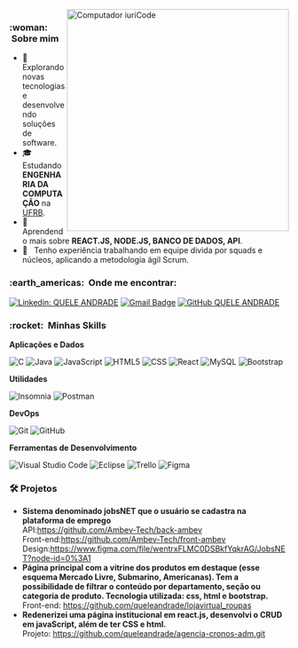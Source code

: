 <img src="https://raw.githubusercontent.com/MicaelliMedeiros/micaellimedeiros/master/image/computer-illustration.png" min-width="400px" max-width="400px" width="400px" align="right" alt="Computador iuriCode">

<h3> :woman: &nbsp;Sobre mim </h3>

- 🤔 &nbsp; Explorando novas tecnologias e desenvolvendo soluções de software.
- 🎓 &nbsp; Estudando **ENGENHARIA DA COMPUTAÇÃO** na <a href="https://ufrb.edu.br/portal/">UFRB</a>.
- 🌱 &nbsp; Aprendendo mais sobre **REACT.JS, NODE.JS, BANCO DE DADOS, API**.
- 💼 &nbsp; Tenho experiência trabalhando em equipe divida por squads e núcleos, aplicando a metodologia ágil Scrum.

<h3> :earth_americas: &nbsp;Onde me encontrar: </h3> 

[![Linkedin: QUELE ANDRADE](https://img.shields.io/badge/-Quele-blue?style=flat-square&logo=Linkedin&logoColor=white&link=LINK-DO-SEU-LINKEDIN)](https://www.linkedin.com/in/queleandrade/)
[![Gmail Badge](https://img.shields.io/badge/-quele.andrade43@gmail.com-006bed?style=flat-square&logo=Gmail&logoColor=white&link=mailto:quele.andrade43@gmail.com)](mailto:quele.andrade43@gmail.com)
[![GitHub QUELE ANDRADE]( https://img.shields.io/github/followers/VanessaSwerts?label=follow&style=social)](https://github.com/queleandrade)

<h3> :rocket: &nbsp;Minhas Skills </h3>

**Aplicações e Dados**

  ![C](https://img.shields.io/badge/-C-333333?style=flat&logo=c&logoColor=00599C)
  ![Java](https://img.shields.io/badge/-Java-333333?style=flat&logo=Java&logoColor=007396)
  ![JavaScript](https://img.shields.io/badge/-JavaScript-333333?style=flat&logo=javascript)
  ![HTML5](https://img.shields.io/badge/-HTML5-333333?style=flat&logo=HTML5)
  ![CSS](https://img.shields.io/badge/-CSS-333333?style=flat&logo=CSS3&logoColor=1572B6)
  ![React](https://img.shields.io/badge/-React-333333?style=flat&logo=react)
  ![MySQL](https://img.shields.io/badge/-MySQL-333333?style=flat&logo=mysql)
  ![Bootstrap](https://img.shields.io/badge/Bootstrap-333333?style=flat&logo=bootstrap&logoColor=00599C)

**Utilidades**

  ![Insomnia](https://img.shields.io/badge/-Insomnia-333333?style=flat&logo=insomnia)
  ![Postman](https://img.shields.io/badge/-Postman-333333?style=flat&logo=postman)

**DevOps**

  ![Git](https://img.shields.io/badge/-Git-333333?style=flat&logo=git)
  ![GitHub](https://img.shields.io/badge/-GitHub-333333?style=flat&logo=github)

**Ferramentas de Desenvolvimento**

  ![Visual Studio Code](https://img.shields.io/badge/-Visual%20Studio%20Code-333333?style=flat&logo=visual-studio-code&logoColor=007ACC)
  ![Eclipse](https://img.shields.io/badge/-Eclipse-333333?style=flat&logo=eclipse-ide&logoColor=2C2255)
  ![Trello](https://img.shields.io/badge/-Trello-333333?style=flat&logo=trello&logoColor=007ACC)
  ![Figma](https://img.shields.io/badge/-Figma-333333?style=flat&logo=figma&logoColor=007ACC)



<h3> 🛠️  Projetos</h3>

- **Sistema denominado jobsNET que o usuário se cadastra na plataforma de emprego** <br>
    API:https://github.com/Ambev-Tech/back-ambev <br>
    Front-end:https://github.com/Ambev-Tech/front-ambev <br>
    Design:https://www.figma.com/file/wentrxFLMC0DSBkfYqkrAG/JobsNET?node-id=0%3A1 <br>
- **Página principal com a vitrine dos produtos em destaque (esse esquema Mercado Livre, Submarino, Americanas). Tem a possibilidade de filtrar o conteúdo por departamento, seção ou categoria de produto. Tecnologia utilizada: css, html e bootstrap.** <br>
    Front-end: https://github.com/queleandrade/lojavirtual_roupas
-  **Redenerizei uma página institucional em react.js, desenvolvi o CRUD em javaScript, além de ter CSS e html.** <br>
    Projeto: https://github.com/queleandrade/agencia-cronos-adm.git   

 
